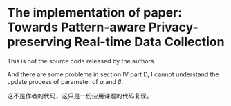 # The implementation of paper: Towards Pattern-aware Privacy-preserving Real-time Data Collection

This is not the source code released by the authors. 

And there are some problems in section IV part D, I cannot understand the update process of parameter of $\alpha$ and $\beta$.


这不是作者的代码，这只是一份应用课题的代码复现。
